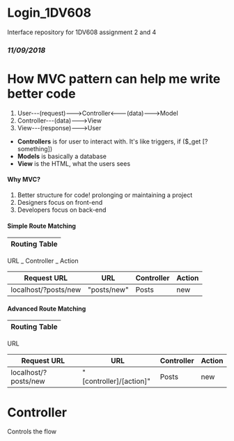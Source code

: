 # Login_1DV608
Interface repository for 1DV608 assignment 2 and 4


### _11/09/2018_

# How MVC pattern can help me write better code

1. User---(request)--->Controller<---(data)--->Model
2. Controller---(data)--->View
3. View---(response)--->User

* **Controllers** is for user to interact with. It's like triggers, if ($_get [?something])
* **Models** is basically a database
* **View** is the HTML, what the users sees

#### Why MVC?
1. Better structure for code! prolonging or maintaining a project 
2. Designers focus on front-end
3. Developers focus on back-end

#### Simple Route Matching

Routing Table |
 ---------- |
URL _ Controller _ Action

Request URL | URL | Controller | Action
 ---------- | --- | ---------- | ------
localhost/?posts/new | "posts/new" | Posts | new

#### Advanced Route Matching

Routing Table |
 ---------- |
URL

Request URL | URL | Controller | Action
 ---------- | --- | ---------- | ------
localhost/?posts/new | "[controller]/[action]" | Posts | new

# Controller
Controls the flow